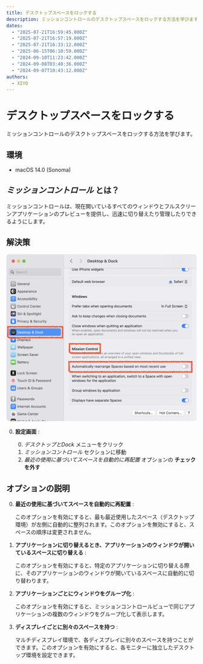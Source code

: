 ```yaml
---
title: デスクトップスペースをロックする
description: ミッションコントロールのデスクトップスペースをロックする方法を学びます。
dates:
  - "2025-07-21T16:59:45.000Z"
  - "2025-07-21T16:57:19.000Z"
  - "2025-07-21T16:33:12.000Z"
  - "2025-06-15T06:10:59.000Z"
  - "2024-09-10T11:23:42.000Z"
  - "2024-09-08T03:40:36.000Z"
  - "2024-09-07T10:43:12.000Z"
authors:
  - XIYO
---
```

# デスクトップスペースをロックする

ミッションコントロールのデスクトップスペースをロックする方法を学びます。

## 環境

- macOS 14.0 (Sonoma)

## *ミッションコントロール* とは？

ミッションコントロールは、現在開いているすべてのウィンドウとフルスクリーンアプリケーションのプレビューを提供し、迅速に切り替えたり管理したりできるようにします。

## 解決策

![ミッションコントロールオプション設定画面](./assets/2023-10-27-13-36-46.png)

0. **設定画面** :

   0. *デスクトップとDock* メニューをクリック
   1. *ミッションコントロール* セクションに移動
   2. *最近の使用に基づいてスペースを自動的に再配置* オプションの **チェックを外す**

## オプションの説明

0. **最近の使用に基づいてスペースを自動的に再配置** :

   このオプションを有効にすると、最も最近使用したスペース（デスクトップ環境）が左側に自動的に整列されます。このオプションを無効にすると、スペースの順序は変更されません。

1. **アプリケーションに切り替えるとき、アプリケーションのウィンドウが開いているスペースに切り替える** :

   このオプションを有効にすると、特定のアプリケーションに切り替える際に、そのアプリケーションのウィンドウが開いているスペースに自動的に切り替わります。

2. **アプリケーションごとにウィンドウをグループ化** :

   このオプションを有効にすると、ミッションコントロールビューで同じアプリケーションの複数のウィンドウをグループ化して表示します。

3. **ディスプレイごとに別々のスペースを持つ** :

   マルチディスプレイ環境で、各ディスプレイに別々のスペースを持つことができます。このオプションを有効にすると、各モニターに独立したデスクトップ環境を設定できます。

